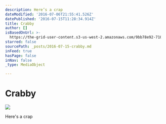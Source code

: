 ```yaml
---
description: Here’s a crap
dateModified: '2016-07-06T21:55:41.526Z'
datePublished: '2016-07-15T11:28:34.914Z'
title: Crabby
author: []
isBasedOnUrl: >-
  https://the-grid-user-content.s3-us-west-2.amazonaws.com/9bb78e92-7100-4592-9848-dc22e0ed1a9f.jpg
starred: false
sourcePath: _posts/2016-07-15-crabby.md
inFeed: true
hasPage: false
inNav: false
_type: MediaObject

---
```

# Crabby
![](https://the-grid-user-content.s3-us-west-2.amazonaws.com/9bb78e92-7100-4592-9848-dc22e0ed1a9f.jpg)

Here's a crap